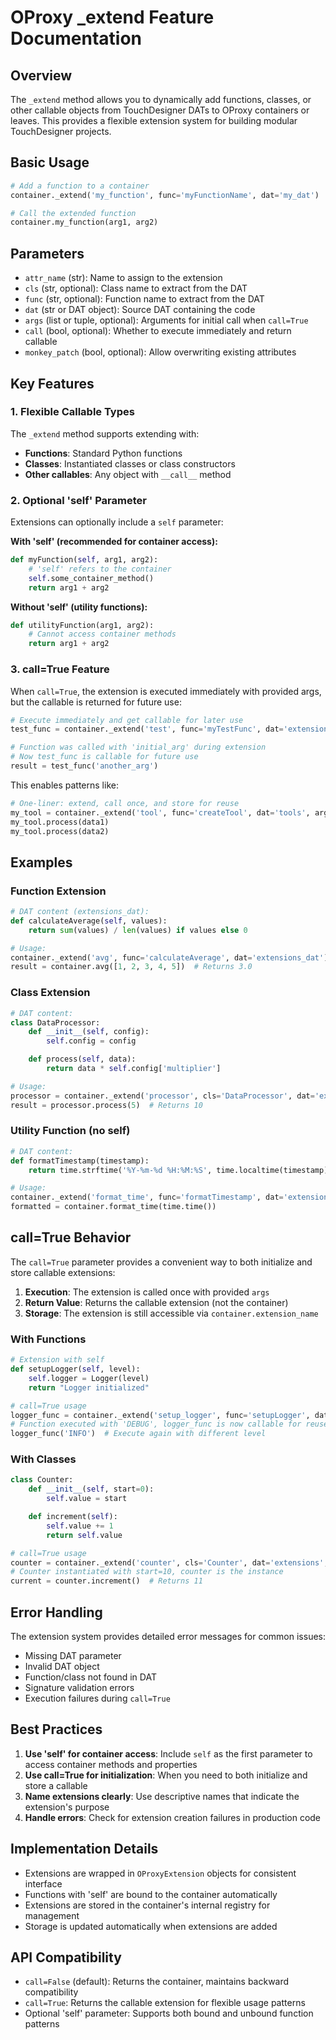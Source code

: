 # OProxy _extend Feature Documentation

## Overview

The `_extend` method allows you to dynamically add functions, classes, or other callable objects from TouchDesigner DATs to OProxy containers or leaves. This provides a flexible extension system for building modular TouchDesigner projects.

## Basic Usage

```python
# Add a function to a container
container._extend('my_function', func='myFunctionName', dat='my_dat')

# Call the extended function
container.my_function(arg1, arg2)
```

## Parameters

- `attr_name` (str): Name to assign to the extension
- `cls` (str, optional): Class name to extract from the DAT
- `func` (str, optional): Function name to extract from the DAT
- `dat` (str or DAT object): Source DAT containing the code
- `args` (list or tuple, optional): Arguments for initial call when `call=True`
- `call` (bool, optional): Whether to execute immediately and return callable
- `monkey_patch` (bool, optional): Allow overwriting existing attributes

## Key Features

### 1. Flexible Callable Types

The `_extend` method supports extending with:
- **Functions**: Standard Python functions
- **Classes**: Instantiated classes or class constructors
- **Other callables**: Any object with `__call__` method

### 2. Optional 'self' Parameter

Extensions can optionally include a `self` parameter:

**With 'self' (recommended for container access):**
```python
def myFunction(self, arg1, arg2):
    # 'self' refers to the container
    self.some_container_method()
    return arg1 + arg2
```

**Without 'self' (utility functions):**
```python
def utilityFunction(arg1, arg2):
    # Cannot access container methods
    return arg1 + arg2
```

### 3. call=True Feature

When `call=True`, the extension is executed immediately with provided args, but the callable is returned for future use:

```python
# Execute immediately and get callable for later use
test_func = container._extend('test', func='myTestFunc', dat='extensions', args=['initial_arg'], call=True)

# Function was called with 'initial_arg' during extension
# Now test_func is callable for future use
result = test_func('another_arg')
```

This enables patterns like:
```python
# One-liner: extend, call once, and store for reuse
my_tool = container._extend('tool', func='createTool', dat='tools', args=[config], call=True)
my_tool.process(data1)
my_tool.process(data2)
```

## Examples

### Function Extension

```python
# DAT content (extensions_dat):
def calculateAverage(self, values):
    return sum(values) / len(values) if values else 0

# Usage:
container._extend('avg', func='calculateAverage', dat='extensions_dat')
result = container.avg([1, 2, 3, 4, 5])  # Returns 3.0
```

### Class Extension

```python
# DAT content:
class DataProcessor:
    def __init__(self, config):
        self.config = config

    def process(self, data):
        return data * self.config['multiplier']

# Usage:
processor = container._extend('processor', cls='DataProcessor', dat='extensions_dat', args=[{'multiplier': 2}], call=True)
result = processor.process(5)  # Returns 10
```

### Utility Function (no self)

```python
# DAT content:
def formatTimestamp(timestamp):
    return time.strftime('%Y-%m-%d %H:%M:%S', time.localtime(timestamp))

# Usage:
container._extend('format_time', func='formatTimestamp', dat='extensions_dat')
formatted = container.format_time(time.time())
```

## call=True Behavior

The `call=True` parameter provides a convenient way to both initialize and store callable extensions:

1. **Execution**: The extension is called once with provided `args`
2. **Return Value**: Returns the callable extension (not the container)
3. **Storage**: The extension is still accessible via `container.extension_name`

### With Functions

```python
# Extension with self
def setupLogger(self, level):
    self.logger = Logger(level)
    return "Logger initialized"

# call=True usage
logger_func = container._extend('setup_logger', func='setupLogger', dat='extensions', args=['DEBUG'], call=True)
# Function executed with 'DEBUG', logger_func is now callable for reuse
logger_func('INFO')  # Execute again with different level
```

### With Classes

```python
class Counter:
    def __init__(self, start=0):
        self.value = start

    def increment(self):
        self.value += 1
        return self.value

# call=True usage
counter = container._extend('counter', cls='Counter', dat='extensions', args=[10], call=True)
# Counter instantiated with start=10, counter is the instance
current = counter.increment()  # Returns 11
```

## Error Handling

The extension system provides detailed error messages for common issues:

- Missing DAT parameter
- Invalid DAT object
- Function/class not found in DAT
- Signature validation errors
- Execution failures during `call=True`

## Best Practices

1. **Use 'self' for container access**: Include `self` as the first parameter to access container methods and properties
2. **Use call=True for initialization**: When you need to both initialize and store a callable
3. **Name extensions clearly**: Use descriptive names that indicate the extension's purpose
4. **Handle errors**: Check for extension creation failures in production code

## Implementation Details

- Extensions are wrapped in `OProxyExtension` objects for consistent interface
- Functions with 'self' are bound to the container automatically
- Extensions are stored in the container's internal registry for management
- Storage is updated automatically when extensions are added

## API Compatibility

- `call=False` (default): Returns the container, maintains backward compatibility
- `call=True`: Returns the callable extension for flexible usage patterns
- Optional 'self' parameter: Supports both bound and unbound function patterns
